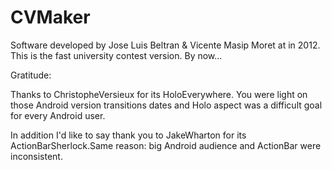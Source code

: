 # CVMaker
Software developed by Jose Luis Beltran & Vicente Masip Moret at in 2012. This is the fast university contest version. By now...

Gratitude:

Thanks to ChristopheVersieux for its HoloEverywhere. You were light on those Android version transitions dates and Holo aspect was a difficult goal for every Android user.

In addition I'd like to say thank you to JakeWharton for its ActionBarSherlock.Same reason: big Android audience and ActionBar were inconsistent.


